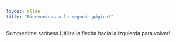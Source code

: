 ```yaml
---
layout: slide
title: "Bienvenidos a la segunda página!"
---
```

Summertime sadness
Utiliza la flecha hacia la izquierda para volver!